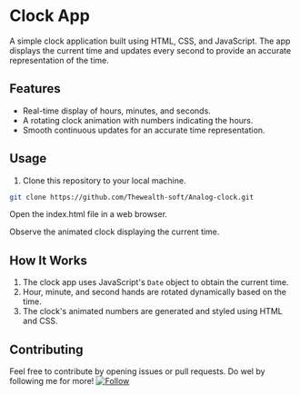# Clock App

A simple clock application built using HTML, CSS, and JavaScript. The app displays the current time and updates every second to provide an accurate representation of the time.


## Features

- Real-time display of hours, minutes, and seconds.
- A rotating clock animation with numbers indicating the hours.
- Smooth continuous updates for an accurate time representation.

## Usage

1. Clone this repository to your local machine.

```bash
git clone https://github.com/Thewealth-soft/Analog-clock.git
```

Open the index.html file in a web browser.

Observe the animated clock displaying the current time.

## How It Works

1. The clock app uses JavaScript's `Date` object to obtain the current time.
2. Hour, minute, and second hands are rotated dynamically based on the time.
3. The clock's animated numbers are generated and styled using HTML and CSS.

## Contributing

Feel free to contribute by opening issues or pull requests.
Do wel by following me for more!
[![Follow](https://img.shields.io/github/followers/Thewealth-soft?style=social)](https://github.com/Thewealth-soft)

